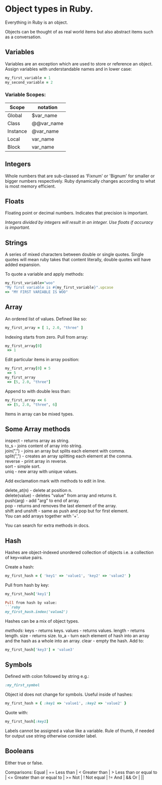 # Object types in Ruby.

Everything in Ruby is an object.

Objects can be thought of as real world items but also abstract items such as a conversation.

## Variables

Variables are an exception which are used to store or reference an object. Assign variables with understandable names and in lower case:

```ruby
my_first_variable = 1
my_second_variable = 2
```

### Variable Scopes:

Scope    | notation
---------|-----------
Global   | $var_name
Class    | @@var_name
Instance | @var_name
Local    | var_name
Block    | var_name

## Integers
Whole numbers that are sub-classed as 'Fixnum' or 'Bignum' for smaller or bigger numbers respectively. Ruby dynamically changes according to what is most memory efficient.

## Floats
Floating point or decimal numbers. Indicates that precision is important. 

*Integers divided by integers will result in an integer. Use floats if accuracy is important.*

## Strings
A series of mixed characters between double or single quotes. Single quotes will mean ruby takes that content literally, double quotes will have added expansion. 

To quote a variable and apply methods:
```ruby
my_first_variable="woo"
"My first variable is #{my_first_variable}".upcase
=> "MY FIRST VARIABLE IS WOO"
```

## Array
An ordered list of values. Defined like so:
```ruby
my_first_array = [ 1, 2.0, "three" ]
```
Indexing starts from zero. Pull from array:
```ruby
my_first_array[0]
 => 1
```
Edit particular items in array position:
```ruby
my_first_array[0] = 5
 => 5
my_first_array
 => [5, 2.0, "three"]
```
Append to with double less than:
```ruby
my_first_array << 6
 => [5, 2.0, "three", 6]
```
Items in array can be mixed types.

## Some Array methods

inspect - returns array as string.<br>
to_s - joins content of array into string.<br>
join(",") - joins an array but splits each element with comma.<br>
split(",") - creates an array splitting each element at the comma.<br>
reverse - print array in reverse.<br>
sort - simple sort.<br>
uniq - new array with unique values.<br>

Add exclamation mark with methods to edit in line.

delete_at(n) - delete at position n.<br>
delete(value) - deletes "value" from array and returns it.<br>
push(arg) - add "arg" to end of array.<br>
pop - returns and removes the last element of the array.<br>
shift and unshift - same as push and pop but for first element.<br>
You can add arrays together with '+'.<br>

You can search for extra methods in docs.

## Hash

Hashes are object-indexed unordered collection of objects i.e. a collection of key=value pairs.

Create a hash:
```ruby
my_first_hash = { 'key1' => 'value1', 'key2' => 'value2' }
```

Pull from hash by key:
```ruby
my_first_hash['key1']

Pull from hash by value:
```ruby
my_first_hash.index('value2')
```

Hashes can be a mix of object types.

*methods:*
keys - returns keys.
values - returns values.
length - returns length.
size - returns size.
to_a - turn each element of hash into an array and the hash as a whole into an array.
clear - empty the hash.
Add to:
```ruby
my_first_hash['key3'] = 'value3'
```

## Symbols
Defined with colon followed by string e.g.:
```ruby
:my_first_symbol
```
Object id does not change for symbols. Useful inside of hashes:
```ruby
my_first_hash = { :key1 => 'value1', :key2 => 'value2' }
```
Quote with:
```ruby
my_first_hash[:key1]
```

Labels cannot be assigned a value like a variable. Rule of thumb, if needed for output use string otherwise consider label.

## Booleans
Either true or false.

Comparisons:
Equal                    | ==
Less than                | <
Greater than             | >
Less than or equal to    | <=
Greater than or equal to | >=
Not                      | !
Not equal                | !=
And                      | &&
Or                       | ||

